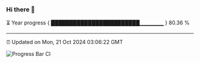 ### Hi there 👋

⏳ Year progress { ████████████████████████▁▁▁▁▁▁ } 80.36 %

---

⏰ Updated on Mon, 21 Oct 2024 03:06:22 GMT

![Progress Bar CI](https://github.com/IshwaranRudhara/GIT-ACTION/workflows/Progress%20Bar%20CI/badge.svg)
